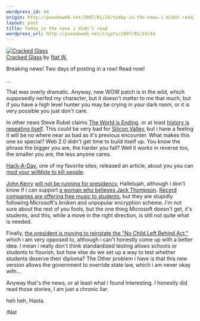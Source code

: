 ```yaml
--- 
wordpress_id: 44
origin: http://pseudoweb.net/2007/01/24/today-in-the-news-i-didnt-read/
layout: post
title: Today in the news i didn't read
wordpress_url: http://pseudoweb.net/crypts/2007/01/24/44
---
```

<a href="http://www.flickr.com/photos/icco/366800169/" title="photo sharing"><img src="http://farm1.static.flickr.com/139/366800169_aa0138f39b.jpg" class="flickr-photo" alt="Cracked Glass" /></a>  
<span class="flickr-caption"><a href="http://www.flickr.com/photos/icco/366800169/">Cracked Glass</a> by <a href="http://www.flickr.com/people/icco/">Nat W.</a></span>

Breaking news! Two days of posting in a row! Read now!

...

That was overly dramatic. Anyway, new WOW patch is in the wild, which supposedly nerfed my character, but it doesn't matter to me that much, but if you have a high level hunter you may be crying in your dark room, or it is very possible you just don't care.

In other news Steve Rubel claims <a href="http://www.micropersuasion.com/2007/01/rising_dead_poo.html">The World is Ending</a>, or at least <a href="http://en.wikipedia.org/wiki/Dot-com_bubble#Thinning_the_herd">history is repeating itself</a>. This could be very bad for <a href="http://en.wikipedia.org/wiki/Silicon_Valley">Silicon Valley</a>, but i have a feeling it will be no where near as bad as it's previous encounter. What makes this one so special? Web 2.0 didn't get time to build itself up. You know the phrase the bigger you are, the harder you fall? Well it works in reverse too, the smaller you are, the less anyone cares.

<a href="http://www.hackaday.com/">Hack-A-Day</a>, one of my favorite sites, released an article, about you you can <a href="http://www.hackaday.com/2007/01/24/wiibot-armed-and-pointy/">mod your wiiMote to kill people</a>.

<a href="http://en.wikipedia.org/wiki/John_Kerry">John Kerry</a> <a href="http://www.nytimes.com/2007/01/25/us/politics/25kerry.html">will not be running for presidency</a>, Hallelujah, although i don't know if i can support <a href="http://en.wikipedia.org/wiki/Hillary_Clinton">a woman who believes Jack Thompson</a>.
<a href="http://www.nytimes.com/2007/01/22/college/coll22ruckus.html">
Record companies are offering free music to students</a>, but they are stupidly following Microsoft's broken and unpopular encryption scheme. I'm not sure about the rest of you fools, but the one thing Microsoft doesn't get, it's students, and this, while a move in the right direction, is still not quite what is needed.

Finally, <a href="http://www.nytimes.com/2007/01/25/us/25child.html">the president is moving to reinstate the "No Child Left Behind Act,"</a> which i am very opposed to, although i can't honestly come up with a better idea. I mean i really don't think standardized testing allows schools or students to flourish, but how else do we set up a way to test whether students deserve their diploma? The Other problem i have is that this new version allows the government to override state law, which i am never okay with...

Anyway that's the news, or at least what i found interesting. I honestly did read those stories, I am just a chronic liar.

heh heh, Hasta.

/Nat
